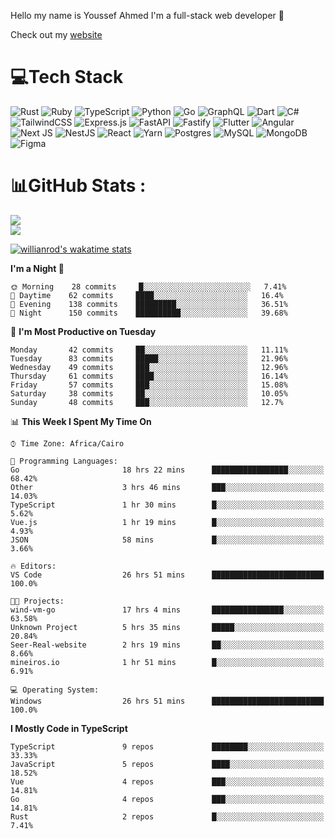 Hello my name is Youssef Ahmed I'm a full-stack web developer 👋

Check out my [website](https://youssefahmed.vercel.app)
 
# 💻Tech Stack

![Rust](https://img.shields.io/badge/rust-%23000000.svg?style=for-the-badge&logo=rust&logoColor=white) ![Ruby](https://img.shields.io/badge/ruby-%23CC342D.svg?style=for-the-badge&logo=ruby&logoColor=white) ![TypeScript](https://img.shields.io/badge/typescript-%23007ACC.svg?style=for-the-badge&logo=typescript&logoColor=white) ![Python](https://img.shields.io/badge/python-3670A0?style=for-the-badge&logo=python&logoColor=ffdd54) ![Go](https://img.shields.io/badge/go-%2300ADD8.svg?style=for-the-badge&logo=go&logoColor=white) ![GraphQL](https://img.shields.io/badge/-GraphQL-E10098?style=for-the-badge&logo=graphql&logoColor=white) ![Dart](https://img.shields.io/badge/dart-%230175C2.svg?style=for-the-badge&logo=dart&logoColor=white) ![C#](https://img.shields.io/badge/c%23-%23239120.svg?style=for-the-badge&logo=c-sharp&logoColor=white) ![TailwindCSS](https://img.shields.io/badge/tailwindcss-%2338B2AC.svg?style=for-the-badge&logo=tailwind-css&logoColor=white) ![Express.js](https://img.shields.io/badge/express.js-%23404d59.svg?style=for-the-badge&logo=express&logoColor=%2361DAFB) ![FastAPI](https://img.shields.io/badge/FastAPI-005571?style=for-the-badge&logo=fastapi) ![Fastify](https://img.shields.io/badge/fastify-%23000000.svg?style=for-the-badge&logo=fastify&logoColor=white) ![Flutter](https://img.shields.io/badge/Flutter-%2302569B.svg?style=for-the-badge&logo=Flutter&logoColor=white) ![Angular](https://img.shields.io/badge/angular-%23DD0031.svg?style=for-the-badge&logo=angular&logoColor=white) ![Next JS](https://img.shields.io/badge/Next-black?style=for-the-badge&logo=next.js&logoColor=white) ![NestJS](https://img.shields.io/badge/nestjs-%23E0234E.svg?style=for-the-badge&logo=nestjs&logoColor=white) ![React](https://img.shields.io/badge/react-%2320232a.svg?style=for-the-badge&logo=react&logoColor=%2361DAFB) ![Yarn](https://img.shields.io/badge/yarn-%232C8EBB.svg?style=for-the-badge&logo=yarn&logoColor=white) ![Postgres](https://img.shields.io/badge/postgres-%23316192.svg?style=for-the-badge&logo=postgresql&logoColor=white) ![MySQL](https://img.shields.io/badge/mysql-%2300f.svg?style=for-the-badge&logo=mysql&logoColor=white) ![MongoDB](https://img.shields.io/badge/MongoDB-%234ea94b.svg?style=for-the-badge&logo=mongodb&logoColor=white)     ![Figma](https://img.shields.io/badge/figma-%23F24E1E.svg?style=for-the-badge&logo=figma&logoColor=white)

# 📊GitHub Stats :

![](https://github-readme-stats.vercel.app/api?username=joetifa2003&theme=tokyonight&hide_border=false&include_all_commits=false&count_private=false)<br/>
![](https://github-readme-streak-stats.herokuapp.com/?user=joetifa2003&theme=tokyonight&hide_border=false)<br/>

[![willianrod's wakatime stats](https://github-readme-stats.vercel.app/api/wakatime?username=joetifa2003&layout=compact)](https://github.com/anuraghazra/github-readme-stats)
<!--START_SECTION:waka-->
**I'm a Night 🦉** 

```text
🌞 Morning    28 commits     █░░░░░░░░░░░░░░░░░░░░░░░░   7.41% 
🌆 Daytime    62 commits     ████░░░░░░░░░░░░░░░░░░░░░   16.4% 
🌃 Evening    138 commits    █████████░░░░░░░░░░░░░░░░   36.51% 
🌙 Night      150 commits    ██████████░░░░░░░░░░░░░░░   39.68%

```
📅 **I'm Most Productive on Tuesday** 

```text
Monday       42 commits     ██░░░░░░░░░░░░░░░░░░░░░░░   11.11% 
Tuesday      83 commits     █████░░░░░░░░░░░░░░░░░░░░   21.96% 
Wednesday    49 commits     ███░░░░░░░░░░░░░░░░░░░░░░   12.96% 
Thursday     61 commits     ████░░░░░░░░░░░░░░░░░░░░░   16.14% 
Friday       57 commits     ███░░░░░░░░░░░░░░░░░░░░░░   15.08% 
Saturday     38 commits     ██░░░░░░░░░░░░░░░░░░░░░░░   10.05% 
Sunday       48 commits     ███░░░░░░░░░░░░░░░░░░░░░░   12.7%

```


📊 **This Week I Spent My Time On** 

```text
⌚︎ Time Zone: Africa/Cairo

💬 Programming Languages: 
Go                       18 hrs 22 mins      █████████████████░░░░░░░░   68.42% 
Other                    3 hrs 46 mins       ███░░░░░░░░░░░░░░░░░░░░░░   14.03% 
TypeScript               1 hr 30 mins        █░░░░░░░░░░░░░░░░░░░░░░░░   5.62% 
Vue.js                   1 hr 19 mins        █░░░░░░░░░░░░░░░░░░░░░░░░   4.93% 
JSON                     58 mins             █░░░░░░░░░░░░░░░░░░░░░░░░   3.66%

🔥 Editors: 
VS Code                  26 hrs 51 mins      █████████████████████████   100.0%

🐱‍💻 Projects: 
wind-vm-go               17 hrs 4 mins       ████████████████░░░░░░░░░   63.58% 
Unknown Project          5 hrs 35 mins       █████░░░░░░░░░░░░░░░░░░░░   20.84% 
Seer-Real-website        2 hrs 19 mins       ██░░░░░░░░░░░░░░░░░░░░░░░   8.66% 
mineiros.io              1 hr 51 mins        █░░░░░░░░░░░░░░░░░░░░░░░░   6.91%

💻 Operating System: 
Windows                  26 hrs 51 mins      █████████████████████████   100.0%

```

**I Mostly Code in TypeScript** 

```text
TypeScript               9 repos             ████████░░░░░░░░░░░░░░░░░   33.33% 
JavaScript               5 repos             ████░░░░░░░░░░░░░░░░░░░░░   18.52% 
Vue                      4 repos             ███░░░░░░░░░░░░░░░░░░░░░░   14.81% 
Go                       4 repos             ███░░░░░░░░░░░░░░░░░░░░░░   14.81% 
Rust                     2 repos             █░░░░░░░░░░░░░░░░░░░░░░░░   7.41%

```



<!--END_SECTION:waka-->
